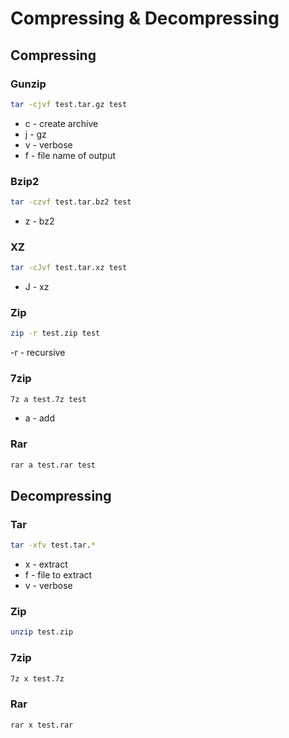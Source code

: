 # Compressing & Decompressing

## Compressing

### Gunzip
```sh
tar -cjvf test.tar.gz test
```
- c - create archive
- j - gz
- v - verbose
- f - file name of output

### Bzip2
```sh
tar -czvf test.tar.bz2 test
```
- z - bz2

### XZ
```sh
tar -cJvf test.tar.xz test
```
- J - xz

### Zip
```sh
zip -r test.zip test
```
-r - recursive

### 7zip
```sh
7z a test.7z test
```
- a - add

### Rar
```sh
rar a test.rar test
```

## Decompressing

### Tar
```sh
tar -xfv test.tar.*
```
- x - extract
- f - file to extract
- v - verbose

### Zip
```sh
unzip test.zip
```

### 7zip
```sh
7z x test.7z
```

### Rar
```sh
rar x test.rar
```
